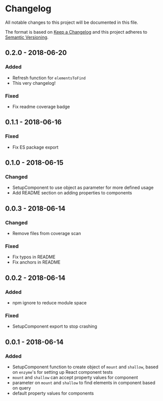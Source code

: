 # Changelog
All notable changes to this project will be documented in this file.

The format is based on [Keep a Changelog](http://keepachangelog.com/en/1.0.0/)
and this project adheres to [Semantic Versioning](http://semver.org/spec/v2.0.0.html).

## 0.2.0 - 2018-06-20
### Added
- Refresh function for `elementsToFind`
- This very changelog!
### Fixed
- Fix readme coverage badge

## 0.1.1 - 2018-06-16
### Fixed
- Fix ES package export

## 0.1.0 - 2018-06-15
### Changed
- SetupComponent to use object as parameter for more defined usage
- Add README section on adding properties to components

## 0.0.3 - 2018-06-14
### Changed
- Remove files from coverage scan
### Fixed
- Fix typos in README
- Fix anchors in README

## 0.0.2 - 2018-06-14
### Added
- npm ignore to reduce module space
### Fixed
- SetupComponent export to stop crashing

## 0.0.1 - 2018-06-14
### Added
- SetupComponent function to create object of `mount` and `shallow`, based on `enzyme`'s for setting up React component tests
- `mount` and `shallow` can accept property values for component
- parameter on `mount` and `shallow` to find elements in component based on query
- default property values for components